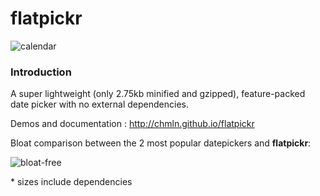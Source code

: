 # flatpickr

![calendar](https://cloud.githubusercontent.com/assets/11352152/12437093/dea42f28-bee8-11e5-8cd9-c9fdb92a04db.png)

### Introduction

A super lightweight (only 2.75kb minified and gzipped), feature-packed date picker with no external dependencies.

Demos and documentation : http://chmln.github.io/flatpickr


Bloat comparison between the 2 most popular datepickers and **flatpickr**:

![bloat-free](https://github.com/chmln/flatpickr/blob/gh-pages/assets/size_chart.png?raw=true)


\* sizes include dependencies


